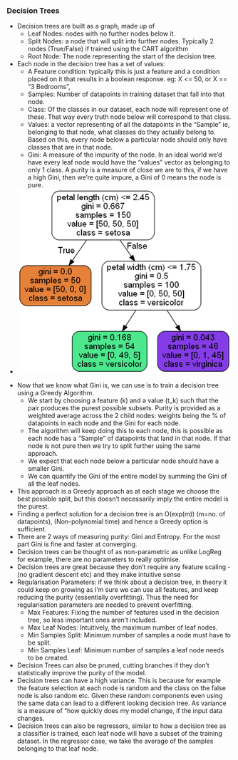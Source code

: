 ### Decision Trees
- Decision trees are built as a graph, made up of 
  * Leaf Nodes: nodes with no further nodes below it.
  * Split Nodes: a node that will split into further nodes. Typically 2 nodes (True/False) if trained using the CART algorithm
  * Root Node: The node representing the start of the decision tree. 
- Each node in the decision tree has a set of values:
  * A Feature condition: typically this is just a feature and a condition placed on it that results in a boolean response. eg: X <= 50, or X == “3 Bedrooms”, 
  * Samples:  Number of datapoints in training dataset that fall into that node. 
  * Class: Of the classes in our dataset, each node will represent one of these. That way every truth node below will correspond to that class. 
  * Values: a vector representing of all the datapoints in the “Sample” ie, belonging to that node, what classes do they actually belong to. Based on this, every node below a particular node should only have classes that are in that node. 
  * Gini: A measure of the impurity of the node. In an ideal world we’d have every leaf node would have the “values” vector as belonging to only 1 class. A purity is a measure of close we are to this, if we have a high Gini, then we’re quite impure, a Gini of 0 means the node is pure. 
- ![](../Graphics/DecisionTreeFlower.png)
* Now that we know what Gini is, we can use is to train a decision tree using a Greedy Algorithm. 
  * We start by choosing a feature (k) and a value (t_k) such that the pair produces the purest possible subsets. Purity is provided as a weighted average across the 2 child nodes: weights being the % of datapoints in each node and the Gini for each node. 
  * The algorithm will keep doing this to each node, this is possible as each node has a “Sample” of datapoints that land in that node. If that node is not pure then we try to split further using the same approach. 
  * We expect that each node below a particular node should have a smaller Gini. 
  * We can quantify the Gini of the entire model by summing the Gini of all the leaf nodes.
* This approach is a Greedy approach as at each stage we choose the best possible split, but this doesn’t necessarily imply the entire model is the purest. 
* Finding a perfect solution for a decision tree is an O(exp(m)) (m=no. of datapoints), (Non-polynomial time) and hence a Greedy option is sufficient. 
* There are 2 ways of measuring purity: Gini and Entropy. For the most part Gini is fine and faster at converging. 
* Decision trees can be thought of as non-parametric as unlike LogReg for example, there are no parameters to really optimise. 
* Decision trees are great because they don’t require any feature scaling - (no gradient descent etc) and they make intuitive sense
* Regularisation Parameters: if we think about a decision tree, in theory it could keep on growing as I’m sure we can use all features, and keep reducing the purity (essentially overfitting). Thus the need for regularisation parameters are needed to prevent overfitting. 
  * Max Features: Fixing the number of features used in the decision tree, so less important ones aren’t included. 
  * Max Leaf Nodes: Intuitively, the maximum number of leaf nodes. 
  * Min Samples Split: Minimum number of samples a node must have to be split. 
  * Min Samples Leaf: Minimum number of samples a leaf node needs to be created. 
* Decision Trees can also be pruned, cutting branches if they don’t statistically improve the purity of the model. 
* Decision trees can have a high variance. This is because for example the feature selection at each node is random and the class on the false node is also random etc. Given these random components even using the same data can lead to a different looking decision tree. As variance is a measure of “how quickly does my model change, if the input data changes. 
* Decision trees can also be regressors, similar to how a decision tree as a classifier is trained, each leaf node will have a subset of the training dataset. In the regressor case, we take the average of the samples belonging to that leaf node. 